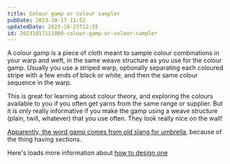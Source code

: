 ```yaml
---
title: Colour gamp or colour sampler
pubDate: 2023-10-17 11:52
updatedDate: 2023-10-23T12:55
id: 20231017111008-colour-gamp-or-colour-sampler
---
```


A colour gamp is a piece of cloth meant to sample colour combinations in your warp and weft, in the same weave structure as you use for the colour gamp. Usually you use a striped warp, optionally separating each coloured stripe with a few ends of black or white, and then the same colour sequence in the warp.

This is great for learning about colour theory, and exploring the colours available to you if you often get yarns from the same range or supplier. But it is only really informative if you make the gamp using a weave structure (plain, twill, whatever) that you use often. They look really nice on the wall!

[Apparently, the word gamp comes from old slang for umbrella](https://handwovenmagazine.com/actual-definition-gamp/), because of the thing having sections.

Here's loads more information about [how to design one](https://www.weavezine.com/content/color-gamps.html)
